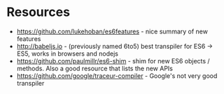 # Resources

* https://github.com/lukehoban/es6features - nice summary of new features
* http://babeljs.io - (previously named 6to5) best transpiler for ES6 → ES5, works in browsers and nodejs
* https://github.com/paulmillr/es6-shim - shim for new ES6 objects / methods. Also a good resource that lists the new APIs
* https://github.com/google/traceur-compiler - Google's not very good transpiler
